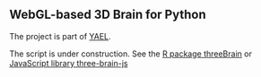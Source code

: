 ## WebGL-based 3D Brain for Python

The project is part of [YAEL](https://yael.wiki/). 

The script is under construction. See the [R package threeBrain](https://github.com/dipterix/threeBrain) or [JavaScript library three-brain-js](https://github.com/dipterix/three-brain-js)
